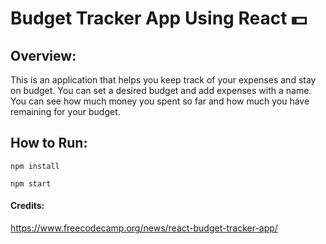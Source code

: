 #  Budget Tracker App Using React :dollar:

## Overview: 
This is an application that helps you keep track of your expenses and stay on budget. You can set a desired budget and add expenses with a name. You can see how much money you spent so far and how much you have remaining for your budget. 

## How to Run:

`npm install`

`npm start`

#### Credits:

https://www.freecodecamp.org/news/react-budget-tracker-app/
